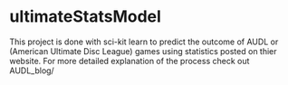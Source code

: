 # ultimateStatsModel

This project is done with sci-kit learn to predict the outcome of AUDL or (American Ultimate Disc League) games using statistics posted on thier website. For more detailed explanation of the process check out AUDL_blog/
